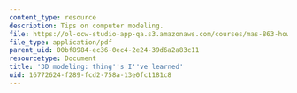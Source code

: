 ```yaml
---
content_type: resource
description: Tips on computer modeling.
file: https://ol-ocw-studio-app-qa.s3.amazonaws.com/courses/mas-863-how-to-make-almost-anything-fall-2002/16772624f289fcd2758a13e0fc1181c8_3dmodeling.pdf
file_type: application/pdf
parent_uid: 00bf8984-ec36-0ec4-2e24-39d6a2a83c11
resourcetype: Document
title: '3D modeling: thing''s I''ve learned'
uid: 16772624-f289-fcd2-758a-13e0fc1181c8
---
```

